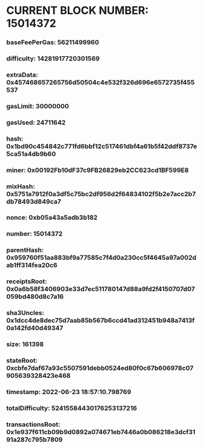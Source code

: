 # CURRENT BLOCK NUMBER: 15014372

### baseFeePerGas: 56211499960
### difficulty: 14281917720301569
### extraData: 0x457468657265756d50504c4e532f326d696e6572735f455537
### gasLimit: 30000000
### gasUsed: 24711642
### hash: 0x1bd90c454842c771fd6bbf12c517461dbf4a61b5f42ddf8737e5ca51a4db9b60
### miner: 0x00192Fb10dF37c9FB26829eb2CC623cd1BF599E8
### mixHash: 0x5751a7912f0a3df5c75bc2df956d2f64834102f5b2e7acc2b7db78493d849ca7
### nonce: 0xb05a43a5adb3b182
### number: 15014372
### parentHash: 0x959760f51aa883bf9a77585c7f4d0a230cc5f4645a97a002dab1ff314fea20c6
### receiptsRoot: 0x0a6b58f3406903e33d7ec511780147d88a9fd2f4150707d07059bd480d8c7a16
### sha3Uncles: 0x1dcc4de8dec75d7aab85b567b6ccd41ad312451b948a7413f0a142fd40d49347
### size: 161398
### stateRoot: 0xcbfe7daf67a93c5507591debb0524ed80f0c67b606978c07905639328423e468
### timestamp: 2022-06-23 18:57:10.798769
### totalDifficulty: 52415584430176253137216
### transactionsRoot: 0x1e937f611cb09b9d0892a074671eb7446a0b086218e3dcf3191a287c795b7809
